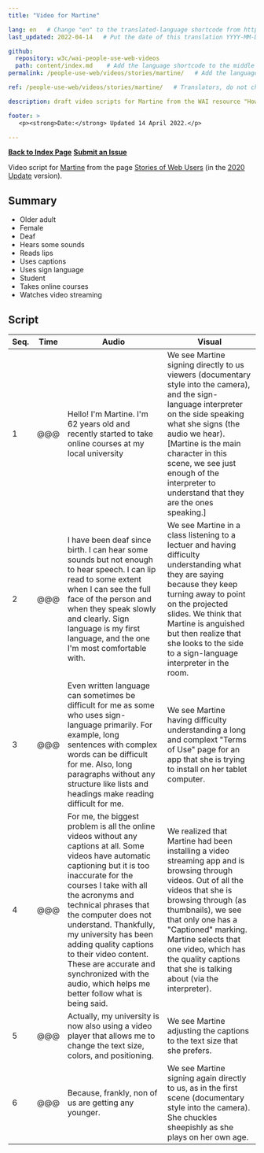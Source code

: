 ```yaml
---
title: "Video for Martine"

lang: en   # Change "en" to the translated-language shortcode from https://www.iana.org/assignments/language-subtag-registry/language-subtag-registry
last_updated: 2022-04-14   # Put the date of this translation YYYY-MM-DD (with month in the middle)

github:
  repository: w3c/wai-people-use-web-videos
  path: content/index.md    # Add the language shortcode to the middle of the filename, for example: content/index.fr.md
permalink: /people-use-web/videos/stories/martine/   # Add the language shortcode to the end, with no slash at end, for example: /link/to/page/fr

ref: /people-use-web/videos/stories/martine/   # Translators, do not change this

description: draft video scripts for Martine from the WAI resource "How People with Disabilities Use the Web"

footer: >
   <p><strong>Date:</strong> Updated 14 April 2022.</p>

---
```


**[Back to Index Page](../../)**  **[Submit an Issue](https://github.com/w3c/wai-people-use-web-videos/issues/new?title=[Martine])**

Video script for [Martine](https://deploy-preview-113--wai-people-use-web.netlify.app/people-use-web/user-stories-six/) from the page [Stories of Web Users](https://www.w3.org/WAI/people-use-web/user-stories/) (in the [2020 Update](https://github.com/w3c/wai-people-use-web/wiki/Persona-development) version).

## Summary

* Older adult
* Female
* Deaf
* Hears some sounds
* Reads lips
* Uses captions
* Uses sign language
* Student
* Takes online courses
* Watches video streaming

## Script

| Seq. | Time | Audio | Visual |
| --- | --- | --- | --- |
| 1 | @@@ | Hello! I'm Martine. I'm 62 years old and recently started to take online courses at my local university | We see Martine signing directly to us viewers (documentary style into the camera), and the sign-language interpreter on the side speaking what she signs (the audio we hear). [Martine is the main character in this scene, we see just enough of the interpreter to understand that they are the ones speaking.] |
| 2 | @@@ | I have been deaf since birth. I can hear some sounds but not enough to hear speech. I can lip read to some extent when I can see the full face of the person and when they speak slowly and clearly. Sign language is my first language, and the one I'm most comfortable with. | We see Martine in a class listening to a lectuer and having difficulty understanding what they are saying because they keep turning away to point on the projected slides. We think that Martine is anguished but then realize that she looks to the side to a sign-language interpreter in the room. |
| 3 | @@@ | Even written language can sometimes be difficult for me as some who uses sign-language primarily. For example, long sentences with complex words can be difficult for me. Also, long paragraphs without any structure like lists and headings make reading difficult for me. | We see Martine having difficulty understanding a long and complext "Terms of Use" page for an app that she is trying to install on her tablet computer. |
| 4 | @@@ | For me, the biggest problem is all the online videos without any captions at all. Some videos have automatic captioning but it is too inaccurate for the courses I take with all the acronyms and technical phrases that the computer does not understand. Thankfully, my university has been adding quality captions to their video content. These are accurate and synchronized with the audio, which helps me better follow what is being said. | We realized that Martine had been installing a video streaming app and is browsing through videos. Out of all the videos that she is browsing through (as thumbnails), we see that only one has a "Captioned" marking. Martine selects that one video, which has the quality captions that she is talking about (via the interpreter). |
| 5 | @@@ | Actually, my university is now also using a video player that allows me to change the text size, colors, and positioning. | We see Martine adjusting the captions to the text size that she prefers. |
| 6 | @@@ | Because, frankly, non of us are getting any younger. | We see Martine signing again directly to us, as in the first scene (documentary style into the camera). She chuckles sheepishly as she plays on her own age. |
